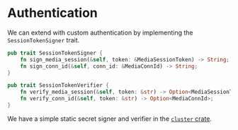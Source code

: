 # Authentication

We can extend with custom authentication by implementing the `SessionTokenSigner` trait.

```rust
pub trait SessionTokenSigner {
    fn sign_media_session(&self, token: &MediaSessionToken) -> String;
    fn sign_conn_id(&self, conn_id: &MediaConnId) -> String;
}

pub trait SessionTokenVerifier {
    fn verify_media_session(&self, token: &str) -> Option<MediaSessionToken>;
    fn verify_conn_id(&self, token: &str) -> Option<MediaConnId>;
}
```

We have a simple static secret signer and verifier in the [`cluster` crate](https://github.com/8xFF/atm0s-media-server/blob/master/packages/cluster/src/implement/secure/jwt_static.rs).
